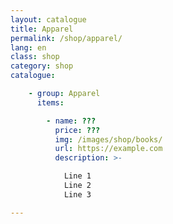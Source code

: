 ```yaml
---
layout: catalogue
title: Apparel
permalink: /shop/apparel/
lang: en
class: shop
category: shop
catalogue:

    - group: Apparel
      items:

        - name: ???
          price: ???
          img: /images/shop/books/
          url: https://example.com
          description: >-

            Line 1
            Line 2
            Line 3

---
```

